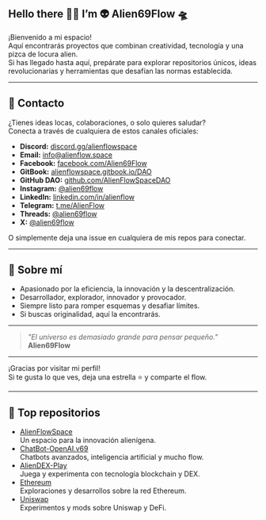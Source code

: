 ## Hello there 🖖🏻 I’m 👽 Alien69Flow 🛸

¡Bienvenido a mi espacio!  
Aquí encontrarás proyectos que combinan creatividad, tecnología y una pizca de locura alien.  
Si has llegado hasta aquí, prepárate para explorar repositorios únicos, ideas revolucionarias y herramientas que desafían las normas establecida.

---

## 📡 Contacto

¿Tienes ideas locas, colaboraciones, o solo quieres saludar?  
Conecta a través de cualquiera de estos canales oficiales:

- **Discord:** [discord.gg/alienflowspace](https://discord.gg/alienflowspace)
- **Email:** [info@alienflow.space](mailto:info@alienflow.space)
- **Facebook:** [facebook.com/Alien69Flow](https://www.facebook.com/Alien69Flow)
- **GitBook:** [alienflowspace.gitbook.io/DAO](https://alienflowspace.gitbook.io/DAO)
- **GitHub DAO:** [github.com/AlienFlowSpaceDAO](https://github.com/AlienFlowSpaceDAO)
- **Instagram:** [@alien69flow](https://www.instagram.com/alien69flow/)
- **LinkedIn:** [linkedin.com/in/alienflow](https://linkedin.com/in/alienflow)
- **Telegram:** [t.me/AlienFlow](https://t.me/AlienFlow)
- **Threads:** [@alien69flow](https://threads.net/@alien69flow)
- **X:** [@alien69flow](https://x.com/alien69flow)

O simplemente deja una issue en cualquiera de mis repos para conectar.

---

## 🤖 Sobre mí

- Apasionado por la eficiencia, la innovación y la descentralización.
- Desarrollador, explorador, innovador y provocador.
- Siempre listo para romper esquemas y desafiar límites.
- Si buscas originalidad, aquí la encontrarás.

---

> _"El universo es demasiado grande para pensar pequeño."_  
> **Alien69Flow**

---

¡Gracias por visitar mi perfil!  
Si te gusta lo que ves, deja una estrella ⭐ y comparte el flow.

---

## 🚀 Top repositorios

- [AlienFlowSpace](https://github.com/Alien69Flow/AlienFlowSpace)  
  Un espacio para la innovación alienígena.
- [ChatBot-OpenAI.v69](https://github.com/Alien69Flow/ChatBot-OpenAI.v69)  
  Chatbots avanzados, inteligencia artificial y mucho flow.
- [AlienDEX-Play](https://github.com/Alien69Flow/AlienDEX-Play)  
  Juega y experimenta con tecnología blockchain y DEX.
- [Ethereum](https://github.com/Alien69Flow/Ethereum)  
  Exploraciones y desarrollos sobre la red Ethereum.
- [Uniswap](https://github.com/Alien69Flow/Uniswap)  
  Experimentos y mods sobre Uniswap y DeFi.
<!--
**Alien69Flow/Alien69Flow** is a ✨ _special_ ✨ repository because its `README.md` (this file) appears on your GitHub profile.

Here are some ideas to get you started:

- 🔭 I’m currently working on ΔlieπFlΦw $pac€ DAO
- 🌱 I’m currently learning Web 5
- 👯 I’m looking to collaborate on ...
- 🤔 I’m looking for help with DAO (DAPP + DEX)
- 💬 Ask me about ...
- 📫 How to reach me: ...
- 😄 Pronouns: AlienFlow
- ⚡ Fun fact: ...
-->
